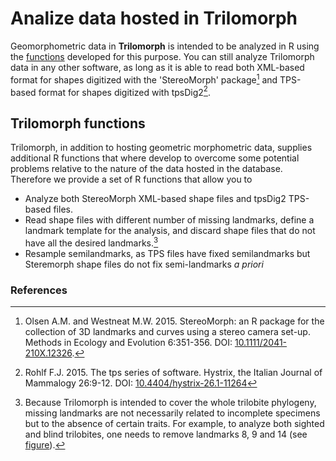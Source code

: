 # Analize data hosted in Trilomorph

Geomorphometric data in **Trilomorph** is intended to be analyzed in R using the [functions](/TriloMorph-funs.R) developed for this purpose. You can still analyze Trilomorph data in any other software, as long as it is able to read both XML-based format for shapes digitized with the 'StereoMorph' package[^1] and TPS-based format for shapes digitized with tpsDig2[^2].

## Trilomorph functions

Trilomorph, in addition to hosting geometric morphometric data, supplies additional R functions that where develop to overcome some potential problems relative to the nature of the data hosted in the database. Therefore we provide a set of R functions that allow you to
  * Analyze both StereoMorph XML-based shape files and tpsDig2 TPS-based files. 
  * Read shape files with different number of missing landmarks, define a landmark template for the analysis, and discard shape files that do not have all the desired landmarks.[^3]
  * Resample semilandmarks, as TPS files have fixed semilandmarks but Steremorph shape files do not fix semi-landmarks _a priori_


### References
[^1]: Olsen A.M. and Westneat M.W. 2015. StereoMorph: an R package for the collection of 3D landmarks and curves using a stereo camera set-up. Methods in Ecology and Evolution 6:351-356. DOI: [10.1111/2041-210X.12326](https://doi.org/10.1111/2041-210X.12326).
[^2]: Rohlf F.J. 2015. The tps series of software. Hystrix, the Italian Journal of Mammalogy 26:9-12. DOI: [10.4404/hystrix-26.1-11264](https://doi.org/10.4404/hystrix-26.1-11264)
[^3]: Because Trilomorph is intended to cover the whole trilobite phylogeny, missing landmarks are not necessarily related to incomplete specimens but to the absence of certain traits. For example, to analyze both sighted and blind trilobites, one needs to remove landmarks 8, 9 and 14 (see [figure](https://figshare.com/ndownloader/files/40535717/preview/40535717/preview.jpg)).

<!-- [^N]: Adams D.C, Collyer M.L. and Kaliontzopoulou A. 2020. Geomorph: Software for geometric morphometric analyses. R package version 3.2.1. https://cran.r-project.org/package=geomorph. -->
